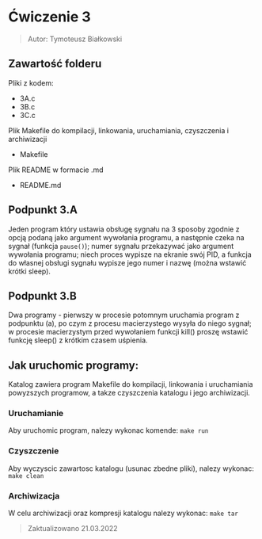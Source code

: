 # Ćwiczenie 3
> Autor: Tymoteusz Białkowski
 
## Zawartość folderu
Pliki z kodem:
 - 3A.c
 - 3B.c
 - 3C.c


Plik Makefile do kompilacji, linkowania, uruchamiania, czyszczenia i archiwizacji
 - Makefile

Plik README w formacie .md
 - README.md

## Podpunkt 3.A

Jeden program który ustawia obsługę sygnału na 3 sposoby zgodnie z opcją podaną jako argument wywołania programu, a następnie czeka na sygnał 
(funkcja ```pause()```); numer sygnału przekazywać jako argument wywołania programu; niech proces wypisze na ekranie swój PID, a funkcja do własnej obsługi sygnału wypisze jego numer i nazwę (można wstawić krótki sleep).

## Podpunkt 3.B

Dwa programy - pierwszy w procesie potomnym uruchamia program z podpunktu (a), po czym z procesu macierzystego wysyła do niego sygnał; w procesie macierzystym przed wywołaniem funkcji kill() proszę wstawić funkcję sleep() z krótkim czasem uśpienia.

## Jak uruchomic programy: 

Katalog zawiera program Makefile do kompilacji, linkowania
i uruchamiania powyzszych programow, a takze czyszczenia katalogu 
i jego archiwizacji.


### Uruchamianie
Aby uruchomic program, nalezy wykonac komende:
```make run```

### Czyszczenie
Aby wyczyscic zawartosc katalogu (usunac zbedne pliki), nalezy wykonac:
```make clean```

### Archiwizacja
W celu archiwizacji oraz kompresji katalogu nalezy wykonac:
```make tar```



> Zaktualizowano 21.03.2022